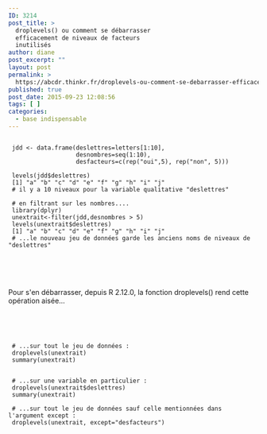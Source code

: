 ```yaml
---
ID: 3214
post_title: >
  droplevels() ou comment se débarrasser
  efficacement de niveaux de facteurs
  inutilisés
author: diane
post_excerpt: ""
layout: post
permalink: >
  https://abcdr.thinkr.fr/droplevels-ou-comment-se-debarrasser-efficacement-de-niveaux-de-facteurs-inutilises/
published: true
post_date: 2015-09-23 12:08:56
tags: [ ]
categories:
  - base indispensable
---
```

<p> <pre><code><br /> jdd &lt;- data.frame(deslettres=letters[1:10], <br />                   desnombres=seq(1:10), <br />                   desfacteurs=c(rep("oui",5), rep("non", 5))) <br /> <br /> levels(jdd$deslettres)<br /> [1] "a" "b" "c" "d" "e" "f" "g" "h" "i" "j"<br /> # il y a 10 niveaux pour la variable qualitative "deslettres"<br /> <br /> # en filtrant sur les nombres....<br /> library(dplyr)<br /> unextrait&lt;-filter(jdd,desnombres &gt; 5)<br /> levels(unextrait$deslettres)<br /> [1] "a" "b" "c" "d" "e" "f" "g" "h" "i" "j" <br /> # ...le nouveau jeu de données garde les anciens noms de niveaux de "deslettres"<br /> </code></pre>  <br /> <br /> <br /> Pour s'en débarrasser, depuis R 2.12.0, la fonction droplevels() rend cette opération aisée... <br /> <br /> <br />  <pre><code><br /> <br /> # ...sur tout le jeu de données :  <br /> droplevels(unextrait)<br /> summary(unextrait) <br /> <br /> <br /> # ...sur une variable en particulier : <br /> droplevels(unextrait$deslettres)<br /> summary(unextrait)<br /> <br /> # ...sur tout le jeu de données sauf celle mentionnées dans l'argument except : <br /> droplevels(unextrait, except="desfacteurs")<br />  <br />  <br /> </code></pre> </p>